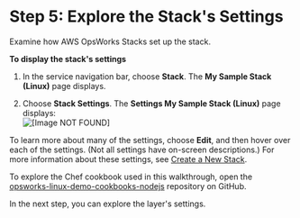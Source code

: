 # Step 5: Explore the Stack's Settings<a name="gettingstarted-intro-explore-stack"></a>

Examine how AWS OpsWorks Stacks set up the stack\.

**To display the stack's settings**

1. In the service navigation bar, choose **Stack**\. The **My Sample Stack \(Linux\)** page displays\.

1. Choose **Stack Settings**\. The **Settings My Sample Stack \(Linux\)** page displays:  
![\[Image NOT FOUND\]](http://docs.aws.amazon.com/opsworks/latest/userguide/images/gs-example-stack-page-console.png)

To learn more about many of the settings, choose **Edit**, and then hover over each of the settings\. \(Not all settings have on\-screen descriptions\.\) For more information about these settings, see [Create a New Stack](workingstacks-creating.md)\.

To explore the Chef cookbook used in this walkthrough, open the [opsworks\-linux\-demo\-cookbooks\-nodejs](https://github.com/awslabs/opsworks-linux-demo-cookbook-nodejs) repository on GitHub\.

In the next step, you can explore the layer's settings\.